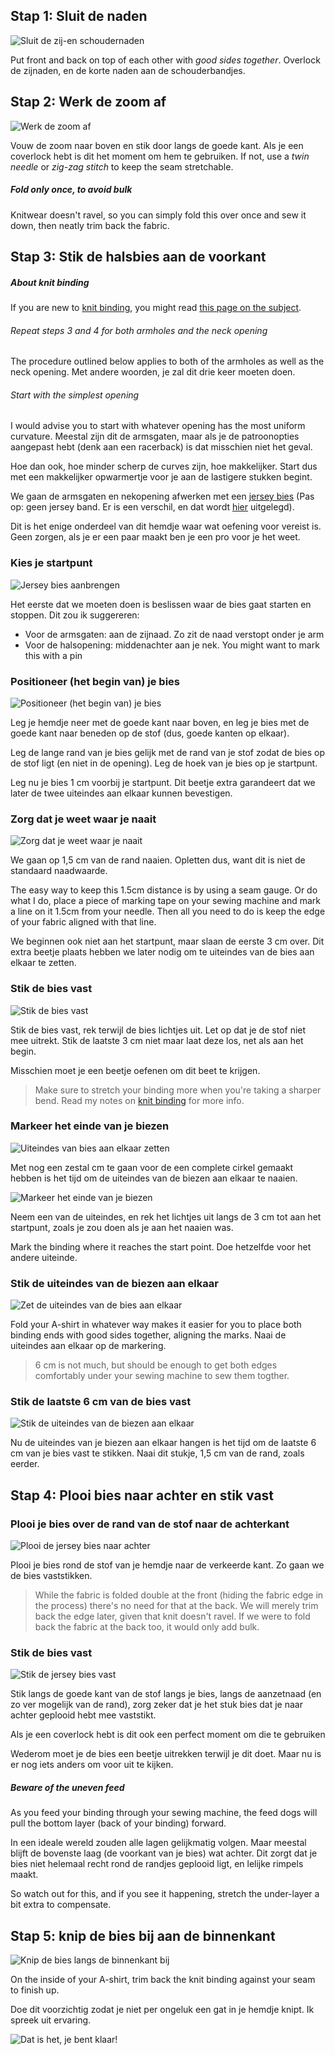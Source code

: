 
## Stap 1: Sluit de naden

![Sluit de zij-en schoudernaden](step01.png)

Put front and back on top of each other with _good sides together_. Overlock de zijnaden, en de korte naden aan de schouderbandjes.

## Stap 2: Werk de zoom af

![Werk de zoom af](step02.png)

Vouw de zoom naar boven en stik door langs de goede kant. Als je een coverlock hebt is dit het moment om hem te gebruiken. If not, use a _twin needle_ or _zig-zag stitch_ to keep the seam stretchable.

<Note>

##### Fold only once, to avoid bulk
Knitwear doesn't ravel, so you can simply fold this over once and sew it down, then neatly trim back the fabric.

</Note>

## Stap 3: Stik de halsbies aan de voorkant

<Note>

##### About knit binding

If you are new to [knit binding](/en/docs/sewing/knit-binding), you might read [this page on the subject](/en/docs/sewing/knit-binding).

###### Repeat steps 3 and 4 for both armholes and the neck opening

The procedure outlined below applies to both of the armholes as well as the neck opening. Met andere woorden, je zal dit drie keer moeten doen.

###### Start with the simplest opening

I would advise you to start with whatever opening has the most uniform curvature. Meestal zijn dit de armsgaten, maar als je de patroonopties aangepast hebt (denk aan een racerback) is dat misschien niet het geval.

Hoe dan ook, hoe minder scherp de curves zijn, hoe makkelijker. Start dus met een makkelijker opwarmertje voor je aan de lastigere stukken begint.

</Note>

We gaan de armsgaten en nekopening afwerken met een [jersey bies](/en/docs/sewing/knit-binding) (Pas op: geen jersey band. Er is een verschil, en dat wordt [hier](/en/docs/sewing/knit-binding) uitgelegd).

<Note>

Dit is het enige onderdeel van dit hemdje waar wat oefening voor vereist is. Geen zorgen, als je er een paar maakt ben je een pro voor je het weet.

</Note>

### Kies je startpunt

![Jersey bies aanbrengen](step03a.png)

Het eerste dat we moeten doen is beslissen waar de bies gaat starten en stoppen. Dit zou ik suggereren:

  - Voor de armsgaten: aan de zijnaad. Zo zit de naad verstopt onder je arm
  - Voor de halsopening: middenachter aan je nek. You might want to mark this with a pin

### Positioneer (het begin van) je bies

![Positioneer (het begin van) je bies](step03b.png)

Leg je hemdje neer met de goede kant naar boven, en leg je bies met de goede kant naar beneden op de stof (dus, goede kanten op elkaar).

Leg de lange rand van je bies gelijk met de rand van je stof zodat de bies op de stof ligt (en niet in de opening). Leg de hoek van je bies op je startpunt.

Leg nu je bies 1 cm voorbij je startpunt. Dit beetje extra garandeert dat we later de twee uiteindes aan elkaar kunnen bevestigen.

### Zorg dat je weet waar je naait

![Zorg dat je weet waar je naait](step03c.png)

We gaan op 1,5 cm van de rand naaien. Opletten dus, want dit is niet de standaard naadwaarde.

<Tip>

The easy way to keep this 1.5cm distance is by using a seam gauge. 
Or do what I do, place a piece of marking tape on your sewing machine and mark a line on it 1.5cm from your needle. 
Then all you need to do is keep the edge of your fabric aligned with that line.

</Tip>

We beginnen ook niet aan het startpunt, maar slaan de eerste 3 cm over. Dit extra beetje plaats hebben we later nodig om te uiteindes van de bies aan elkaar te zetten.

### Stik de bies vast

![Stik de bies vast](step03d.png)

Stik de bies vast, rek terwijl de bies lichtjes uit. Let op dat je de stof niet mee uitrekt. Stik de laatste 3 cm niet maar laat deze los, net als aan het begin.

Misschien moet je een beetje oefenen om dit beet te krijgen.

> Make sure to stretch your binding more when you're taking a sharper bend. Read my notes on [knit binding](/en/docs/sewing/knit-binding) for more info.

### Markeer het einde van je biezen

![Uiteindes van bies aan elkaar zetten](step03e.png)

Met nog een zestal cm te gaan voor de een complete cirkel gemaakt hebben is het tijd om de uiteindes van de biezen aan elkaar te naaien.

![Markeer het einde van je biezen](step03f.png)

Neem een van de uiteindes, en rek het lichtjes uit langs de 3 cm tot aan het startpunt, zoals je zou doen als je aan het naaien was.

Mark the binding where it reaches the start point. Doe hetzelfde voor het andere uiteinde.

### Stik de uiteindes van de biezen aan elkaar

![Zet de uiteindes van de bies aan elkaar](step03g.png)

Fold your A-shirt in whatever way makes it easier for you to place both binding ends with good sides together, aligning the marks. Naai de uiteindes aan elkaar op de markering.

> 6 cm is not much, but should be enough to get both edges comfortably under your sewing machine to sew them togther.

### Stik de laatste 6 cm van de bies vast

![Stik de uiteindes van de biezen aan elkaar](step03h.png)

Nu de uiteindes van je biezen aan elkaar hangen is het tijd om de laatste 6 cm van je bies vast te stikken. Naai dit stukje, 1,5 cm van de rand, zoals eerder.

## Stap 4: Plooi bies naar achter en stik vast

### Plooi je bies over de rand van de stof naar de achterkant

![Plooi de jersey bies naar achter](step04a.png)


Plooi je bies rond de stof van je hemdje naar de verkeerde kant. Zo gaan we de bies vaststikken.

> While the fabric is folded double at the front (hiding the fabric edge in the process) there's no need for that at the back. We will merely trim back the edge later, given that knit doesn't ravel. If we were to fold back the fabric at the back too, it would only add bulk.

### Stik de bies vast

![Stik de jersey bies vast](step04b.png)

Stik langs de goede kant van de stof langs je bies, langs de aanzetnaad (en zo ver mogelijk van de rand), zorg zeker dat je het stuk bies dat je naar achter geplooid hebt mee vaststikt.

<Note>

Als je een coverlock hebt is dit ook een perfect moment om die te gebruiken

</Note>

Wederom moet je de bies een beetje uitrekken terwijl je dit doet. Maar nu is er nog iets anders om voor uit te kijken.

<Note>

##### Beware of the uneven feed
As you feed your binding through your sewing machine, the feed dogs will pull the bottom layer (back of your binding) forward. 

In een ideale wereld zouden alle lagen gelijkmatig volgen. 
Maar meestal blijft de bovenste laag (de voorkant van je bies) wat achter. 
Dit zorgt dat je bies niet helemaal recht rond de randjes geplooid ligt, en lelijke rimpels maakt.

So watch out for this, and if you see it happening, stretch the under-layer a bit extra to compensate.

</Note>

## Stap 5: knip de bies bij aan de binnenkant

![Knip de bies langs de binnenkant bij](step05.png)

On the inside of your A-shirt, trim back the knit binding against your seam to finish up.

<Note>

Doe dit voorzichtig zodat je niet per ongeluk een gat in je hemdje knipt. Ik spreek uit ervaring.

</Note>

![Dat is het, je bent klaar!](finished.gif)
